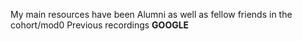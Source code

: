 My main resources have been Alumni as well as fellow friends in the cohort/mod0
Previous recordings
**GOOGLE**
